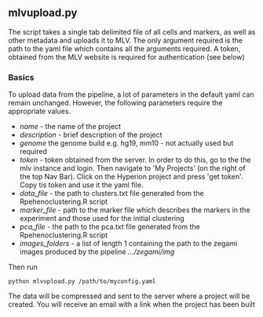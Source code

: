 ## mlvupload.py

The script takes a single tab delimited file of all cells and markers, as well as other metadata and uploads it to MLV.  The only argument required is the path to the yaml file which contains all the arguments required. A token, obtained from the MLV website is required for authentication (see below)


### Basics

To upload data from the pipeline, a lot of parameters in the default yaml can remain unchanged. However, the following parameters require the appropriate values.


* _name_ - the name of the project
* _description_ - brief description of the project
* _genome_ the genome build e.g. hg19, mm10 - not actually used but required
* _token_ - token obtained from the server. In order to  do this, go to the the mlv instance and login. Then navigate to 'My Projects' (on the right of the top Nav Bar).  Click on the Hyperion project and press 'get token'. Copy tis token and use it the yaml file. 
* _data_file_ - the path to clusters.txt file generated from the Rpehenoclustering.R script
* _marker_file_ - path to the marker file which describes the markers in the experiment and those used for the initial clustering
* _pca_file_ - the path to the pca.txt file generated from the Rpehenoclustering.R script
* _images_folders_ - a  list of length 1 containing the path to the zegami images produced by the pipeline _.../zegami/img_ 

Then run

    python mlvupload.py /path/to/myconfig.yaml

The data will be compressed and sent to the server where a project will be created. You will receive an email with a link when the project has been built  


